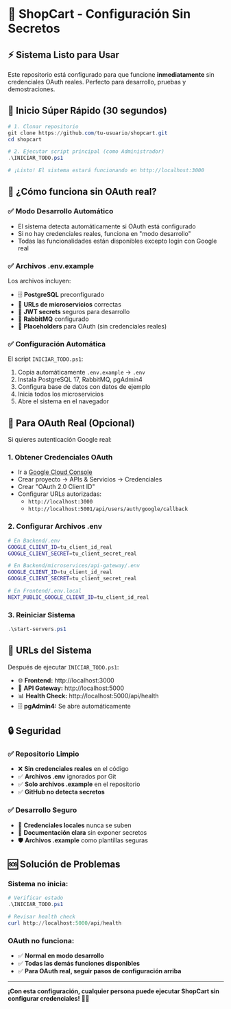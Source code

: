 # 🚀 ShopCart - Configuración Sin Secretos

## ⚡ **Sistema Listo para Usar**

Este repositorio está configurado para que funcione **inmediatamente** sin credenciales OAuth reales. Perfecto para desarrollo, pruebas y demostraciones.

## 🎯 **Inicio Súper Rápido (30 segundos)**

```powershell
# 1. Clonar repositorio
git clone https://github.com/tu-usuario/shopcart.git
cd shopcart

# 2. Ejecutar script principal (como Administrador)
.\INICIAR_TODO.ps1

# ¡Listo! El sistema estará funcionando en http://localhost:3000
```

## 🔧 **¿Cómo funciona sin OAuth real?**

### ✅ **Modo Desarrollo Automático**
- El sistema detecta automáticamente si OAuth está configurado
- Si no hay credenciales reales, funciona en "modo desarrollo"
- Todas las funcionalidades están disponibles excepto login con Google real

### ✅ **Archivos .env.example**
Los archivos incluyen:
- 🗄️ **PostgreSQL** preconfigurado
- 🔗 **URLs de microservicios** correctas
- 🔑 **JWT secrets** seguros para desarrollo
- 🐰 **RabbitMQ** configurado
- 📝 **Placeholders** para OAuth (sin credenciales reales)

### ✅ **Configuración Automática**
El script `INICIAR_TODO.ps1`:
1. Copia automáticamente `.env.example` → `.env`
2. Instala PostgreSQL 17, RabbitMQ, pgAdmin4
3. Configura base de datos con datos de ejemplo
4. Inicia todos los microservicios
5. Abre el sistema en el navegador

## 🔐 **Para OAuth Real (Opcional)**

Si quieres autenticación Google real:

### 1. Obtener Credenciales OAuth
- Ir a [Google Cloud Console](https://console.cloud.google.com/)
- Crear proyecto → APIs & Servicios → Credenciales
- Crear "OAuth 2.0 Client ID"
- Configurar URLs autorizadas:
  - `http://localhost:3000`
  - `http://localhost:5001/api/users/auth/google/callback`

### 2. Configurar Archivos .env
```bash
# En Backend/.env
GOOGLE_CLIENT_ID=tu_client_id_real
GOOGLE_CLIENT_SECRET=tu_client_secret_real

# En Backend/microservices/api-gateway/.env
GOOGLE_CLIENT_ID=tu_client_id_real
GOOGLE_CLIENT_SECRET=tu_client_secret_real

# En Frontend/.env.local
NEXT_PUBLIC_GOOGLE_CLIENT_ID=tu_client_id_real
```

### 3. Reiniciar Sistema
```powershell
.\start-servers.ps1
```

## 🎯 **URLs del Sistema**

Después de ejecutar `INICIAR_TODO.ps1`:
- 🌐 **Frontend:** http://localhost:3000
- 🚪 **API Gateway:** http://localhost:5000
- 📊 **Health Check:** http://localhost:5000/api/health
- 🗄️ **pgAdmin4:** Se abre automáticamente

## 🔒 **Seguridad**

### ✅ **Repositorio Limpio**
- ❌ **Sin credenciales reales** en el código
- ✅ **Archivos .env** ignorados por Git
- ✅ **Solo archivos .example** en el repositorio
- ✅ **GitHub no detecta secretos**

### ✅ **Desarrollo Seguro**
- 🔐 **Credenciales locales** nunca se suben
- 📝 **Documentación clara** sin exponer secretos
- 🛡️ **Archivos .example** como plantillas seguras

## 🆘 **Solución de Problemas**

### Sistema no inicia:
```powershell
# Verificar estado
.\INICIAR_TODO.ps1

# Revisar health check
curl http://localhost:5000/api/health
```

### OAuth no funciona:
- ✅ **Normal en modo desarrollo**
- ✅ **Todas las demás funciones disponibles**
- ✅ **Para OAuth real, seguir pasos de configuración arriba**

---

**¡Con esta configuración, cualquier persona puede ejecutar ShopCart sin configurar credenciales!** 🚀🔐
